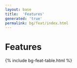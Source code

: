 ```yaml
---
layout: base
title:  'Features'
generated: 'true'
permalink: bg/feat/index.html
---
```


# Features

{% include bg-feat-table.html %}
